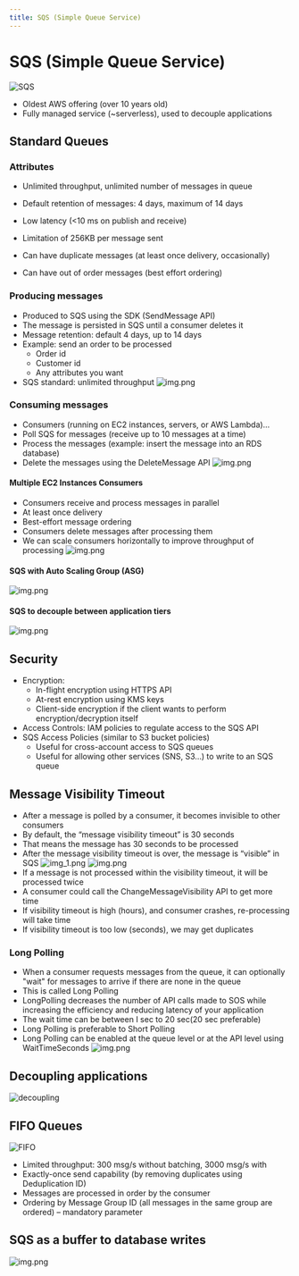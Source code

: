 ```yaml
---
title: SQS (Simple Queue Service)
---
```


# SQS (Simple Queue Service)
![SQS](./SQS.png)
- Oldest AWS offering (over 10 years old)
- Fully managed service (~serverless), used to decouple applications

## Standard Queues
### Attributes
- Unlimited throughput, unlimited number of messages in queue
- Default retention of messages: 4 days, maximum of 14 days
- Low latency (<10 ms on publish and receive)
- Limitation of 256KB per message sent

- Can have duplicate messages (at least once delivery, occasionally)
- Can have out of order messages (best effort ordering)

### Producing messages
- Produced to SQS using the SDK (SendMessage API)
- The message is persisted in SQS until a consumer deletes it
- Message retention: default 4 days, up to 14 days
- Example: send an order to be processed
    - Order id
    - Customer id
    - Any attributes you want
- SQS standard: unlimited throughput
![img.png](producing-message.png)

### Consuming messages
- Consumers (running on EC2 instances, servers, or AWS Lambda)…
- Poll SQS for messages (receive up to 10 messages at a time)
- Process the messages (example: insert the message into an RDS database)
- Delete the messages using the DeleteMessage API
![img.png](consuming-message.png)

#### Multiple EC2 Instances Consumers
- Consumers receive and process messages in parallel
- At least once delivery
- Best-effort message ordering
- Consumers delete messages after processing them
- We can scale consumers horizontally to improve throughput of processing
![img.png](multi-EC2-consumers.png)

#### SQS with Auto Scaling Group (ASG)
![img.png](SQS-ASG.png)

#### SQS to decouple between application tiers
![img.png](frontend-backend.png)

## Security
- Encryption:
    - In-flight encryption using HTTPS API
    - At-rest encryption using KMS keys
    - Client-side encryption if the client wants to perform encryption/decryption itself
- Access Controls: IAM policies to regulate access to the SQS API
- SQS Access Policies (similar to S3 bucket policies)
    - Useful for cross-account access to SQS queues
    - Useful for allowing other services (SNS, S3…) to write to an SQS queue

## Message Visibility Timeout
- After a message is polled by a consumer, it becomes invisible to other consumers
- By default, the “message visibility timeout” is 30 seconds
- That means the message has 30 seconds to be processed
- After the message visibility timeout is over, the message is “visible” in SQS
![img_1.png](visibility-timeout.png)
![img.png](visibility-timeout-2.png)
- If a message is not processed within the visibility timeout, it will be processed twice
- A consumer could call the ChangeMessageVisibility API to get more time
- If visibility timeout is high (hours), and consumer crashes, re-processing will take time
- If visibility timeout is too low (seconds), we may get duplicates

### Long Polling
- When a consumer requests messages from the queue, it can optionally "wait" for messages to arrive if there are none in the queue
- This is called Long Polling
- LongPolling decreases the number of API calls made to SOS while increasing the efficiency and reducing latency of your application
- The wait time can be between I sec to 20 sec(20 sec preferable)
- Long Polling is preferable to Short Polling
- Long Polling can be enabled at the queue level or at the API level using WaitTimeSeconds
![img.png](long-polling.png)

## Decoupling applications
![decoupling](./decoupling-example.png)

## FIFO Queues 
![FIFO](./FIFO-queue.png)
- Limited throughput: 300 msg/s without batching, 3000 msg/s with
- Exactly-once send capability (by removing duplicates using Deduplication ID)
- Messages are processed in order by the consumer
- Ordering by Message Group ID (all messages in the same group are ordered) – mandatory parameter

## SQS as a buffer to database writes
![img.png](buffer-database.png)

